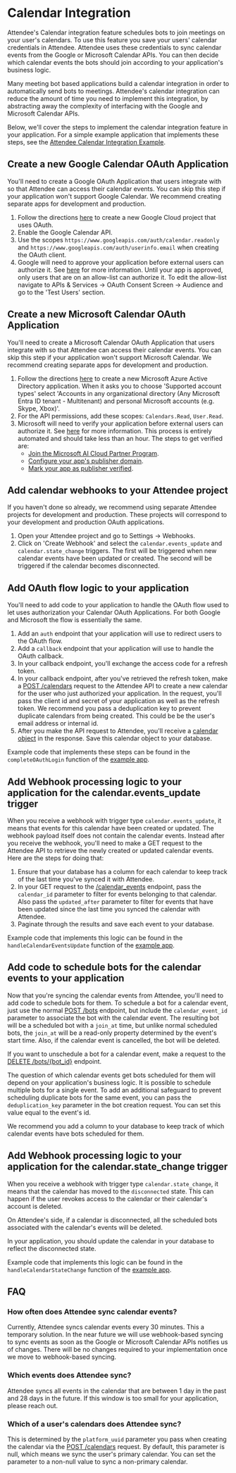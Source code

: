 # Calendar Integration

Attendee's Calendar integration feature schedules bots to join meetings on your user's calendars. To use this feature you save your users' calendar credentials in Attendee. Attendee uses these credentials to sync calendar events from the Google or Microsoft Calendar APIs. You can then decide which calendar events the bots should join according to your application's business logic.

Many meeting bot based applications build a calendar integration in order to automatically send bots to meetings. Attendee's calendar integration can reduce the amount of time you need to implement this integration, by abstracting away the complexity of interfacing with the Google and Microsoft Calendar APIs.

Below, we'll cover the steps to implement the calendar integration feature in your application. For a simple example application that implements these steps, see the [ Attendee Calendar Integration Example](https://github.com/attendee-labs/calendar-integration-example).

## Create a new Google Calendar OAuth Application

You'll need to create a Google OAuth Application that users integrate with so that Attendee can access their calendar events. You can skip this step if your application won't support Google Calendar. We recommend creating separate apps for development and production.

1. Follow the directions [here](https://support.google.com/googleapi/answer/6158849?hl=en) to create a new Google Cloud project that uses OAuth.
2. Enable the Google Calendar API.
3. Use the scopes `https://www.googleapis.com/auth/calendar.readonly` and `https://www.googleapis.com/auth/userinfo.email` when creating the OAuth client.
4. Google will need to approve your application before external users can authorize it. See [here](https://developers.google.com/identity/protocols/oauth2/production-readiness/sensitive-scope-verification) for more information. Until your app is approved, only users that are on an allow-list can authorize it. To edit the allow-list navigate to APIs & Services -> OAuth Consent Screen -> Audience and go to the 'Test Users' section.

## Create a new Microsoft Calendar OAuth Application

You'll need to create a Microsoft Calendar OAuth Application that users integrate with so that Attendee can access their calendar events. You can skip this step if your application won't support Microsoft Calendar. We recommend creating separate apps for development and production.

1. Follow the directions [here](https://learn.microsoft.com/en-us/entra/identity-platform/quickstart-register-app) to create a new Microsoft Azure Active Directory application. When it asks you to choose 'Supported account types' select 'Accounts in any organizational directory (Any Microsoft Entra ID tenant - Multitenant) and personal Microsoft accounts (e.g. Skype, Xbox)'.
2. For the API permissions, add these scopes: `Calendars.Read`, `User.Read`.
3. Microsoft will need to verify your application before external users can authorize it. See [here](https://learn.microsoft.com/en-us/entra/identity-platform/publisher-verification-overview) for more information. This process is entirely automated and should take less than an hour. The steps to get verified are:
    - [Join the Microsoft AI Cloud Partner Program](https://partner.microsoft.com/en-us/partnership).
    - [Configure your app's publisher domain](https://learn.microsoft.com/en-us/entra/identity-platform/howto-configure-publisher-domain).
    - [Mark your app as publisher verified](https://learn.microsoft.com/en-us/entra/identity-platform/mark-app-as-publisher-verified).

## Add calendar webhooks to your Attendee project

If you haven't done so already, we recommend using separate Attendee projects for development and production. These projects will correspond to your development and production OAuth applications.

1. Open your Attendee project and go to Settings -> Webhooks.
2. Click on 'Create Webhook' and select the `calendar.events_update` and `calendar.state_change` triggers. The first will be triggered when new calendar events have been updated or created. The second will be triggered if the calendar becomes disconnected.

## Add OAuth flow logic to your application

You'll need to add code to your application to handle the OAuth flow used to let uses authorization your Calendar OAuth Applications. For both Google and Microsoft the flow is essentially the same.

1. Add an `auth` endpoint that your application will use to redirect users to the OAuth flow.
2. Add a `callback` endpoint that your application will use to handle the OAuth callback.
3. In your callback endpoint, you'll exchange the access code for a refresh token.
4. In your callback endpoint, after you've retrieved the refresh token, make a [POST /calendars](https://docs.attendee.dev/api-reference#tag/calendars/post/api/v1/calendars) request to the Attendee API to create a new calendar for the user who just authorized your application. In the request, you'll pass the client id and secret of your application as well as the refresh token. We recommend you pass a deduplication key to prevent duplicate calendars from being created. This could be be the user's email address or internal id.
5. After you make the API request to Attendee, you'll receive a [calendar object](https://docs.attendee.dev/api-reference#model/calendar) in the response. Save this calendar object to your database.

Example code that implements these steps can be found in the `completeOAuthLogin` function of the [example app](https://github.com/attendee-labs/calendar-integration-example/blob/main/server.js). 

## Add Webhook processing logic to your application for the calendar.events_update trigger

When you receive a webhook with trigger type `calendar.events_update`, it means that events for this calendar have been created or updated. The webhook payload itself does not contain the calendar events. Instead after you receive the webhook, you'll need to make a GET request to the Attendee API to retrieve the newly created or updated calendar events. Here are the steps for doing that:

1. Ensure that your database has a column for each calendar to keep track of the last time you've synced it with Attendee.
2. In your GET request to the [/calendar_events](https://docs.attendee.dev/api-reference#tag/calendars/get/api/v1/calendar_events) endpoint, pass the `calendar_id` parameter to filter for events belonging to that calendar. Also pass the `updated_after` parameter to filter for events that have been updated since the last time you synced the calendar with Attendee.
3. Paginate through the results and save each event to your database.

Example code that implements this logic can be found in the `handleCalendarEventsUpdate` function of the [example app](https://github.com/attendee-labs/calendar-integration-example/blob/main/server.js).

## Add code to schedule bots for the calendar events to your application

Now that you're syncing the calendar events from Attendee, you'll need to add code to schedule bots for them. To schedule a bot for a calendar event, just use the normal [POST /bots](https://docs.attendee.dev/api-reference#tag/bots/post/api/v1/bots) endpoint, but include the `calendar_event_id` parameter to associate the bot with the calendar event. The resulting bot will be a scheduled bot with a `join_at` time, but unlike normal scheduled bots, the `join_at` will be a read-only property determined by the event's start time. Also, if the calendar event is cancelled, the bot will be deleted.

If you want to unschedule a bot for a calendar event, make a request to the [DELETE /bots/{bot_id}](https://docs.attendee.dev/api-reference#tag/bots/delete/api/v1/bots/{object_id}) endpoint.

The question of which calendar events get bots scheduled for them will depend on your application's business logic. It is possible to schedule multiple bots for a single event. To add an additional safeguard to prevent scheduling duplicate bots for the same event, you can pass the `deduplication_key` parameter in the bot creation request. You can set this value equal to the event's id.

We recommend you add a column to your database to keep track of which calendar events have bots scheduled for them.

## Add Webhook processing logic to your application for the calendar.state_change trigger

When you receive a webhook with trigger type `calendar.state_change`, it means that the calendar has moved to the `disconnected` state. This can happen if the user revokes access to the calendar or their calendar's account is deleted.

On Attendee's side, if a calendar is disconnected, all the scheduled bots associated with the calendar's events will be deleted.

In your application, you should update the calendar in your database to reflect the disconnected state.

Example code that implements this logic can be found in the `handleCalendarStateChange` function of the [example app](https://github.com/attendee-labs/calendar-integration-example/blob/main/server.js).

## FAQ

### How often does Attendee sync calendar events?

Currently, Attendee syncs calendar events every 30 minutes. This a temporary solution. In the near future we will use webhook-based syncing to sync events as soon as the Google or Microsoft Calendar APIs notifies us of changes. There will be no changes required to your implementation once we move to webhook-based syncing.

### Which events does Attendee sync?

Attendee syncs all events in the calendar that are between 1 day in the past and 28 days in the future. If this window is too small for your application, please reach out.

### Which of a user's calendars does Attendee sync?

This is determined by the `platform_uuid` parameter you pass when creating the calendar via the [POST /calendars](https://docs.attendee.dev/api-reference#tag/calendars/post/api/v1/calendars) request. By default, this parameter is null, which means we sync the user's primary calendar. You can set the parameter to a non-null value to sync a non-primary calendar.